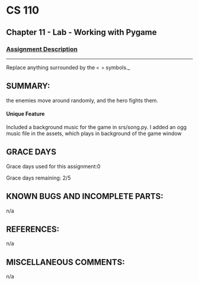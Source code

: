 # CS 110
## Chapter 11 - Lab - Working with Pygame


### [Assignment Description](https://docs.google.com/document/d/1kFLQs7Lepb8hcYOrZq5scmRmdcNkIwWZ6Kb85_0bCVY/edit?usp=sharing)

***
Replace anything surrounded by the `< >` symbols._

## SUMMARY:
the enemies move around randomly, and the hero fights them.
#### Unique Feature
Included a background music for the game in srs/song.py. I added an ogg music file in the assets, which plays in background of the game window

## GRACE DAYS
Grace days used for this assignment:0

Grace days remaining: 2/5

## KNOWN BUGS AND INCOMPLETE PARTS:
n/a
## REFERENCES:
n/a

## MISCELLANEOUS COMMENTS:
n/a
